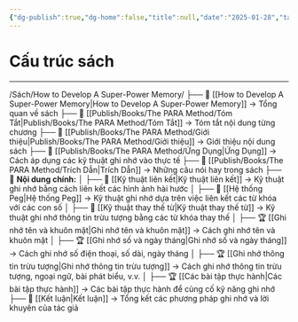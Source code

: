 ```yaml
---
{"dg-publish":true,"dg-home":false,"title":null,"date":"2025-01-28","tags":["book","book/How_to_Develop_A_Super_Power_Memory"],"dg-path":"Books/How to Develop A Super-Power Memory/Cấu trúc sách.md","permalink":"/books/how-to-develop-a-super-power-memory/cau-truc-sach/","dgPassFrontmatter":true,"noteIcon":"","updated":"2025-01-31T09:34:53.497+07:00"}
---
```


# Cấu trúc sách
---
/Sách/How to Develop A Super-Power Memory/
├── 📖 [[How to Develop A Super-Power Memory\|How to Develop A Super-Power Memory]] → Tổng quan về sách
├── 📝 [[Publish/Books/The PARA Method/Tóm Tắt\|Publish/Books/The PARA Method/Tóm Tắt]] → Tóm tắt nội dung từng chương
├── 📝 [[Publish/Books/The PARA Method/Giới thiệu\|Publish/Books/The PARA Method/Giới thiệu]] → Giới thiệu nội dung sách
├── 🎯 [[Publish/Books/The PARA Method/Ứng Dụng\|Ứng Dụng]] → Cách áp dụng các kỹ thuật ghi nhớ vào thực tế
├── 💬 [[Publish/Books/The PARA Method/Trích Dẫn\|Trích Dẫn]] → Những câu nói hay trong sách
├── 📖 **Nội dung chính:**
│   ├── 📖 [[Kỹ thuật liên kết\|Kỹ thuật liên kết]] → Kỹ thuật ghi nhớ bằng cách liên kết các hình ảnh hài hước
│   ├── 📖 [[Hệ thống Peg\|Hệ thống Peg]] → Kỹ thuật ghi nhớ dựa trên việc liên kết các từ khóa với các con số
│   ├── 📖 [[Kỹ thuật thay thế từ\|Kỹ thuật thay thế từ]] → Kỹ thuật ghi nhớ thông tin trừu tượng bằng các từ khóa thay thế
│   ├── 🏆 [[Ghi nhớ tên và khuôn mặt\|Ghi nhớ tên và khuôn mặt]] → Cách ghi nhớ tên và khuôn mặt
│   ├── 🏆 [[Ghi nhớ số và ngày tháng\|Ghi nhớ số và ngày tháng]] → Cách ghi nhớ số điện thoại, số dài, ngày tháng
│   ├── 🏆 [[Ghi nhớ thông tin trừu tượng\|Ghi nhớ thông tin trừu tượng]] → Cách ghi nhớ thông tin trừu tượng, ngoại ngữ, bài phát biểu, v.v.
│   ├── 🏆 [[Các bài tập thực hành\|Các bài tập thực hành]] → Các bài tập thực hành để củng cố kỹ năng ghi nhớ
├── 🎯 [[Kết luận\|Kết luận]] → Tổng kết các phương pháp ghi nhớ và lời khuyên của tác giả